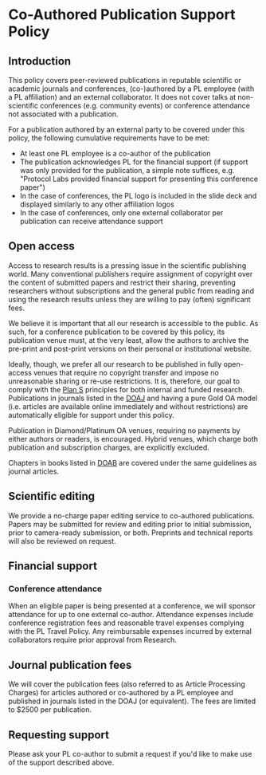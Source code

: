 # Co-Authored Publication Support Policy

## Introduction

This policy covers peer-reviewed publications in reputable scientific or academic journals and conferences, (co-)authored by a PL employee (with a PL affiliation) and an external collaborator. It does not cover talks at non-scientific conferences (e.g. community events) or conference attendance not associated with a publication.

For a publication authored by an external party to be covered under this policy, the following cumulative requirements have to be met:
  * At least one PL employee is a co-author of the publication
  * The publication acknowledges PL for the financial support (if support was only provided for the publication, a simple note suffices, e.g. "Protocol Labs provided financial support for presenting this conference paper")
  * In the case of conferences, the PL logo is included in the slide deck and displayed similarly to any other affiliation logos
  * In the case of conferences, only one external collaborator per publication can receive attendance support

## Open access

Access to research results is a pressing issue in the scientific publishing world. Many conventional publishers require assignment of copyright over the content of submitted papers and restrict their sharing, preventing researchers without subscriptions and the general public from reading and using the research results unless they are willing to pay (often) significant fees.

We believe it is important that all our research is accessible to the public. As such, for a conference publication to be covered by this policy, its publication venue must, at the very least, allow the authors to archive the pre-print and post-print versions on their personal or institutional website.

Ideally, though, we prefer all our research to be published in fully open-access venues that require no copyright transfer and impose no unreasonable sharing or re-use restrictions. It is, therefore, our goal to comply with the [Plan S](https://www.coalition-s.org/principles-and-implementation/) principles for both internal and funded research. Publications in journals listed in the [DOAJ](https://doaj.org/) and having a pure Gold OA model (i.e. articles are available online immediately and without restrictions) are automatically eligible for support under this policy.

Publication in Diamond/Platinum OA venues, requiring no payments by either authors or readers, is encouraged. Hybrid venues, which charge both publication and subscription charges, are explicitly excluded.

Chapters in books listed in [DOAB](https://www.doabooks.org/) are covered under the same guidelines as journal articles.

## Scientific editing

We provide a no-charge paper editing service to co-authored publications. Papers may be submitted for review and editing prior to initial submission, prior to camera-ready submission, or both. Preprints and technical reports will also be reviewed on request.

## Financial support

### Conference attendance

When an eligible paper is being presented at a conference, we will sponsor attendance for up to one external co-author. Attendance expenses include conference registration fees and reasonable travel expenses complying with the PL Travel Policy. Any reimbursable expenses incurred by external collaborators require prior approval from Research.

## Journal publication fees

We will cover the publication fees (also referred to as Article Processing Charges) for articles authored or co-authored by a PL employee and published in journals listed in the DOAJ (or equivalent). The fees are limited to $2500 per publication.

## Requesting support

Please ask your PL co-author to submit a request if you'd like to make use of the support described above.

